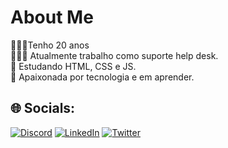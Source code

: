 # About Me
🙆🏻‍♀️Tenho 20 anos<br>👩🏻‍💻 Atualmente trabalho como suporte help desk.<br>📖 Estudando HTML, CSS e JS.<br>💖 Apaixonada por tecnologia e em aprender.


## 🌐 Socials:
[![Discord](https://img.shields.io/badge/Discord-%237289DA.svg?logo=discord&logoColor=white)](https://discord.gg/lilopesx#3051) [![LinkedIn](https://img.shields.io/badge/LinkedIn-%230077B5.svg?logo=linkedin&logoColor=white)](https://linkedin.com/in/https://www.linkedin.com/in/l%C3%ADvia-v-409242121/) [![Twitter](https://img.shields.io/badge/Twitter-%231DA1F2.svg?logo=Twitter&logoColor=white)](https://twitter.com/@lilopesx) 

<!-- Proudly created with GPRM ( https://gprm.itsvg.in ) -->
